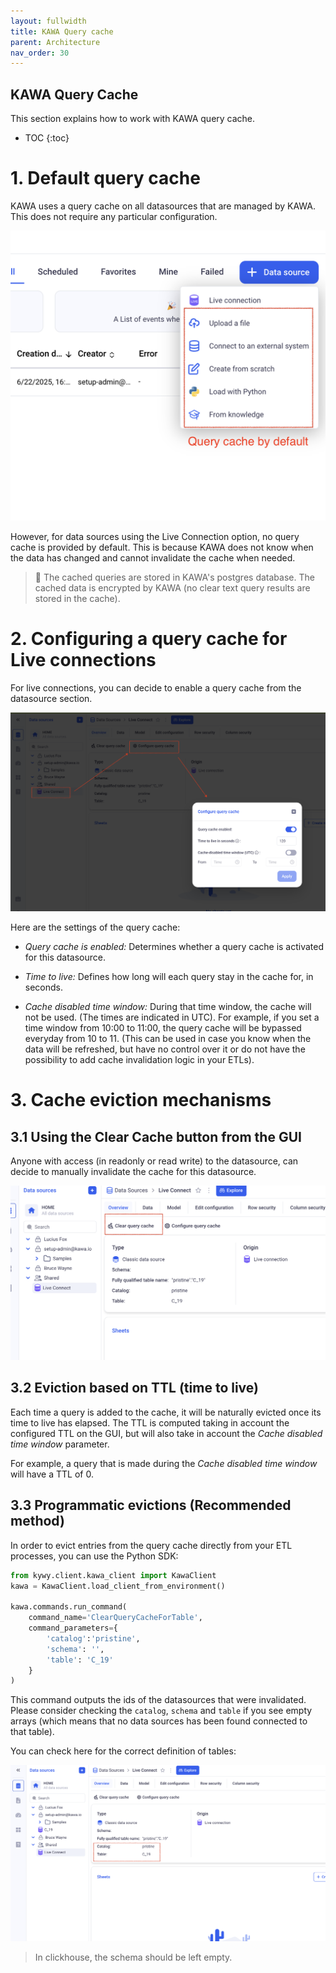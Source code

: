 ```yaml
---
layout: fullwidth
title: KAWA Query cache
parent: Architecture
nav_order: 30
---
```


## KAWA Query Cache

This section explains how to work with KAWA query cache.

* TOC
{:toc}

# 1. Default query cache

KAWA uses a query cache on all datasources that are managed by KAWA. This does not require any particular configuration.

![Query Cache](./readme-assets/qc1.png)

However, for data sources using the Live Connection option, no query cache is provided by default. This is because KAWA does not know when the data has changed and cannot invalidate the cache when needed.

> 🔐 The cached queries are stored in KAWA's postgres database. The cached data is encrypted by KAWA (no clear text query results are stored in the cache).

# 2. Configuring a query cache for Live connections

For live connections, you can decide to enable a query cache from the datasource section.

![Query Cache](./readme-assets/qc2.png)

Here are the settings of the query cache:

- _Query cache is enabled:_ Determines whether a query cache is activated for this datasource.

- _Time to live:_ Defines how long will each query stay in the cache for, in seconds.

- _Cache disabled time window:_ During that time window, the cache will not be used. (The times are indicated in UTC). For example, if you set a time window from 10:00 to 11:00, the query cache will be bypassed everyday from 10 to 11. (This can be used in case you know when the data will be refreshed, but have no control over it or do not have the possibility to add cache invalidation logic in your ETLs).

# 3. Cache eviction mechanisms

## 3.1 Using the Clear Cache button from the GUI

Anyone with access (in readonly or read write) to the datasource, can decide to manually invalidate the cache for this datasource. 

![Query Cache](./readme-assets/qc3.png)


## 3.2 Eviction based on TTL (time to live)

Each time a query is added to the cache, it will be naturally evicted once its time to live has elapsed. The TTL is computed taking in account the configured TTL on the GUI, but will also take in account the _Cache disabled time window_ parameter.

For example, a query that is made during the _Cache disabled time window_ will have a TTL of 0.


## 3.3 Programmatic evictions (Recommended method)

In order to evict entries from the query cache directly from your ETL processes, you can use the Python SDK:


```python
from kywy.client.kawa_client import KawaClient
kawa = KawaClient.load_client_from_environment()

kawa.commands.run_command(
    command_name='ClearQueryCacheForTable',
    command_parameters={
        'catalog':'pristine',
        'schema': '',
        'table': 'C_19'
    } 
)
```

This command outputs the ids of the datasources that were invalidated. Please consider checking the `catalog`, `schema` and `table` if you see empty arrays (which means that no data sources has been found connected to that table).

You can check here for the correct definition of tables:

![Query Cache](./readme-assets/qc4.png)

> In clickhouse, the schema should be left empty.
